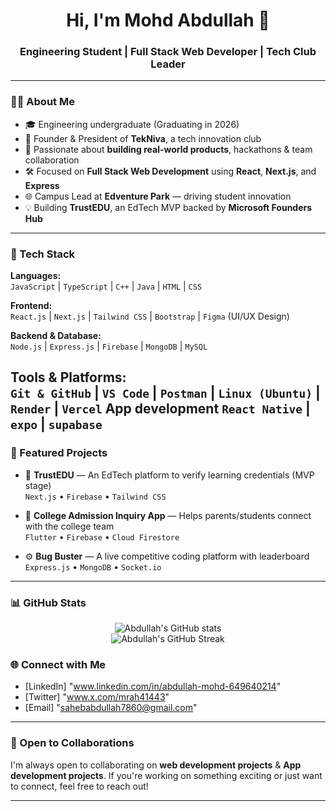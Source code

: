 
<h1 align="center">Hi, I'm Mohd Abdullah 👋</h1>
<h3 align="center">Engineering Student | Full Stack Web Developer | Tech Club Leader</h3>

---

### 👨‍💻 About Me

- 🎓 Engineering undergraduate (Graduating in 2026)
- 🚀 Founder & President of **TekNiva**, a tech innovation club
- 🧠 Passionate about **building real-world products**, hackathons & team collaboration
- 🛠️ Focused on **Full Stack Web Development** using **React**, **Next.js**, and **Express**
- 🌐 Campus Lead at **Edventure Park** — driving student innovation
- 💡 Building **TrustEDU**, an EdTech MVP backed by **Microsoft Founders Hub**

---

### 🧰 Tech Stack

**Languages:**  
`JavaScript` | `TypeScript` | `C++` | `Java` | `HTML` | `CSS`

**Frontend:**  
`React.js` | `Next.js` | `Tailwind CSS` | `Bootstrap` | `Figma` (UI/UX Design)

**Backend & Database:**  
`Node.js` | `Express.js` | `Firebase` | `MongoDB` | `MySQL`

**Tools & Platforms:**  
`Git & GitHub` | `VS Code` | `Postman` | `Linux (Ubuntu)` | `Render` | `Vercel`
**App development**
`React Native` | `expo` | `supabase`
---

### 📌 Featured Projects

- 🔐 **TrustEDU** — An EdTech platform to verify learning credentials (MVP stage)  
  `Next.js` • `Firebase` • `Tailwind CSS`

- 🏫 **College Admission Inquiry App** — Helps parents/students connect with the college team  
  `Flutter` • `Firebase` • `Cloud Firestore`

- ⚙️ **Bug Buster** — A live competitive coding platform with leaderboard  
  `Express.js` • `MongoDB` • `Socket.io`

---

### 📊 GitHub Stats

<p align="center">
  <img src="https://github-readme-stats.vercel.app/api?username=mrahxd&show_icons=true&theme=github_dark" alt="Abdullah's GitHub stats" />
  <br />
  <img src="https://github-readme-streak-stats.herokuapp.com/?user=mrahxd&theme=github-dark" alt="Abdullah's GitHub Streak" />
</p>

### 🌐 Connect with Me

- [LinkedIn] "www.linkedin.com/in/abdullah-mohd-649640214"
- [Twitter] "www.x.com/mrah41443"
- [Email] "sahebabdullah7860@gmail.com"

---

### 🤝 Open to Collaborations
I'm always open to collaborating on **web development projects** & **App development projects**. If you're working on something exciting or just want to connect, feel free to reach out!

---
